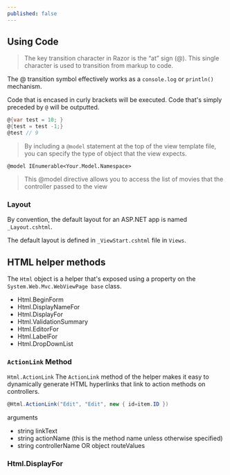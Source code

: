 ```yaml
---
published: false
---
```


## Using Code

> The key transition character in Razor is the “at” sign (@). This single character is used to transition from markup to code.


The @ transition symbol effectively works as a `console.log` or `println()` mechanism.

Code that is encased in curly brackets will be executed. Code that's simply preceded by `@` will be outputted.

```csharp
@{var test = 10; }
@{test = test -1;}
@test // 9
```





> By including a `@model` statement at the top of the view template file, you can specify the type of object that the view expects.

`@model IEnumerable<Your.Model.Namespace>`

> This @model directive allows you to access the list of movies that the controller passed to the view

###  Layout

By convention, the default layout for an ASP.NET app is named `_Layout.cshtml`.

The default layout is defined in `_ViewStart.cshtml` file in `Views`.

 
## HTML helper methods

The `Html` object is a helper that's exposed using a property on the `System.Web.Mvc.WebViewPage base` class. 

- Html.BeginForm
- Html.DisplayNameFor
- Html.DisplayFor
- Html.ValidationSummary
- Html.EditorFor
- Html.LabelFor
- Html.DropDownList





### `ActionLink` Method

`Html.ActionLink`
The `ActionLink` method of the helper makes it easy to dynamically generate HTML hyperlinks that link to action methods on controllers. 

```csharp
@Html.ActionLink("Edit", "Edit", new { id=item.ID }) 
```
arguments
- string linkText
- string actionName (this is the method name unless otherwise specified)
- string controllerName OR object routeValues

### Html.DisplayFor
